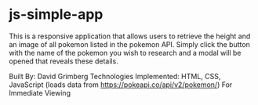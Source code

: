 # js-simple-app

This is a responsive application that allows users to retrieve the height and an image of all pokemon listed in the pokemon API. Simply click the button with the name of the pokemon you wish to research and a modal will be opened that reveals these details. 

Built By: David Grimberg
Technologies Implemented: HTML, CSS, JavaScript (loads data from https://pokeapi.co/api/v2/pokemon/)
For Immediate Viewing
